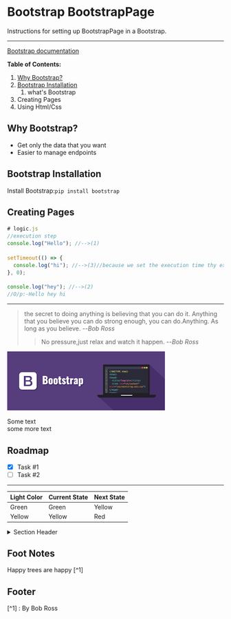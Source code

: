 # Bootstrap BootstrapPage

Instructions for setting up BootstrapPage in a Bootstrap.

---

[Bootstrap documentation](https://getbootstrap.com/docs/4.1/getting-started/introduction/)

**Table of Contents:**

1. [Why Bootstrap?](#why-bootstrap)
2. [Bootstrap Installation](#bootstrap-installation)
   1. what's Bootstrap
3. Creating Pages
4. Using Html/Css

## Why Bootstrap?

- Get only the data that you want
- Easier to manage endpoints

## Bootstrap Installation

Install Bootstrap:`pip install bootstrap`

## Creating Pages

```js
# logic.js
//execution step
console.log("Hello"); //-->(1)

setTimeout(() => {
  console.log("hi"); //-->(3)//because we set the execution time thy execute the last.
}, 0);

console.log("hey"); //-->(2)
//O/p:-Hello hey hi
```

---

> the secret to doing anything is believing that you can do it. Anything that you believe you can do strong enough, you can do.Anything. As long as you believe.
> --<cite>Bob Ross</cite>
>
> > No pressure,just relax and watch it happen.
> > --_Bob Ross_

[![Bootstrap](./Bootstrap.png)](https://getbootstrap.com/docs/4.1/getting-started/introduction/)

Some text <br>some more text

## Roadmap

- [x] Task #1
- [ ] Task #2

---

| Light Color | Current State | Next State |
| :---------- | :------------ | :--------- |
| Green       | Green         | Yellow     |
| Yellow      | Yellow        | Red        |

<details>
<summary> Section Header </summary>

Section body text.

- hello

- test

</details>

## Foot Notes

Happy trees are happy [^1]

## Footer

[^1] : By Bob Ross
